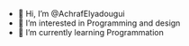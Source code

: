 - 👋 Hi, I’m @AchrafElyadougui
- 👀 I’m interested in Programming and design
- 🌱 I’m currently learning Programmation
